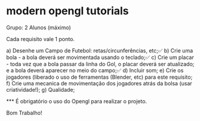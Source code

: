 # modern opengl tutorials

Grupo: 2 Alunos (máximo)

Cada requisito vale 1 ponto.

a) Desenhe um Campo de Futebol: retas/circunferências, etc;✅
b) Crie uma bola - a bola deverá ser movimentada usando o teclado;✅
c) Crie um placar - toda vez que a bola passar da linha do Gol, o placar deverá ser atualizado; e a bola deverá aparecer no meio do campo;✅
d) Incluir som;
e) Crie os jogadores (liberado o uso de ferramentas (Blender, etc) para este requisito;
f) Crie uma mecanica de movimentação dos jogadores atrás da bolsa (usar criatividade!);
g) Qualidade;

*** É obrigatório o uso do Opengl para realizar o projeto.

Bom Trabalho!
